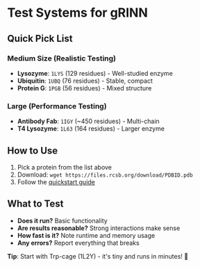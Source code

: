 # Test Systems for gRINN

## Quick Pick List

### Medium Size (Realistic Testing)
- **Lysozyme**: `1LYS` (129 residues) - Well-studied enzyme
- **Ubiquitin**: `1UBQ` (76 residues) - Stable, compact
- **Protein G**: `1PGB` (56 residues) - Mixed structure

### Large (Performance Testing)
- **Antibody Fab**: `1IGY` (~450 residues) - Multi-chain
- **T4 Lysozyme**: `1L63` (164 residues) - Larger enzyme

## How to Use
1. Pick a protein from the list above
2. Download: `wget https://files.rcsb.org/download/PDBID.pdb`
3. Follow the [quickstart guide](quickstart.md)

## What to Test
- **Does it run?** Basic functionality
- **Are results reasonable?** Strong interactions make sense
- **How fast is it?** Note runtime and memory usage
- **Any errors?** Report everything that breaks

**Tip**: Start with Trp-cage (1L2Y) - it's tiny and runs in minutes! 🚀
